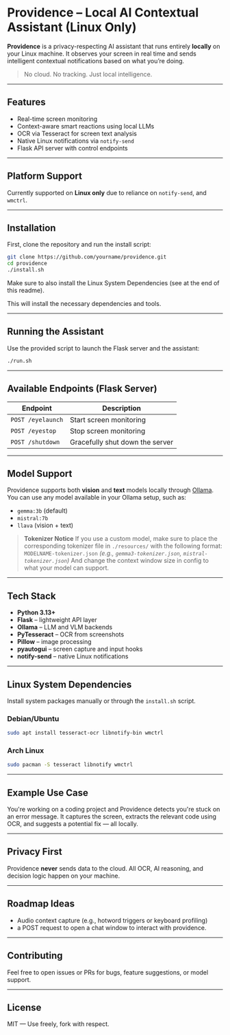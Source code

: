 # Providence – Local AI Contextual Assistant (Linux Only)

**Providence** is a privacy-respecting AI assistant that runs entirely **locally** on your Linux machine.
It observes your screen in real time and sends intelligent contextual notifications based on what you’re doing.

> No cloud. No tracking. Just local intelligence.

---

## Features

* Real-time screen monitoring
* Context-aware smart reactions using local LLMs
* OCR via Tesseract for screen text analysis
* Native Linux notifications via `notify-send`
* Flask API server with control endpoints

---

## Platform Support

Currently supported on **Linux only** due to reliance on `notify-send`, and `wmctrl`.

---

## Installation

First, clone the repository and run the install script:

```bash
git clone https://github.com/yourname/providence.git
cd providence
./install.sh
```
Make sure to also install the Linux System Dependencies (see at the end of this readme).

This will install the necessary dependencies and tools.

---

## Running the Assistant

Use the provided script to launch the Flask server and the assistant:

```bash
./run.sh
```

---

## Available Endpoints (Flask Server)

| Endpoint          | Description                     |
| ----------------- | ------------------------------- |
| `POST /eyelaunch` | Start screen monitoring         |
| `POST /eyestop`   | Stop screen monitoring          |
| `POST /shutdown`  | Gracefully shut down the server |

---

## Model Support

Providence supports both **vision** and **text** models locally through [Ollama](https://ollama.com/).
You can use any model available in your Ollama setup, such as:

* `gemma:3b` (default)
* `mistral:7b`
* `llava` (vision + text)

> **Tokenizer Notice**
> If you use a custom model, make sure to place the corresponding tokenizer file in `./resources/` with the following format:
> `MODELNAME-tokenizer.json`
> *(e.g., `gemma3-tokenizer.json`, `mistral-tokenizer.json`)*
> And change the context window size in config to what your model can support.

---

## Tech Stack

* **Python 3.13+**
* **Flask** – lightweight API layer
* **Ollama** – LLM and VLM backends
* **PyTesseract** – OCR from screenshots
* **Pillow** – image processing
* **pyautogui** – screen capture and input hooks
* **notify-send** – native Linux notifications

---

## Linux System Dependencies

Install system packages manually or through the `install.sh` script.

### Debian/Ubuntu

```bash
sudo apt install tesseract-ocr libnotify-bin wmctrl
```

### Arch Linux

```bash
sudo pacman -S tesseract libnotify wmctrl
```

---

## Example Use Case

You're working on a coding project and Providence detects you're stuck on an error message.
It captures the screen, extracts the relevant code using OCR, and suggests a potential fix — all locally.

---

## Privacy First

Providence **never** sends data to the cloud.
All OCR, AI reasoning, and decision logic happen on your machine.

---

## Roadmap Ideas

* Audio context capture (e.g., hotword triggers or keyboard profiling)
* a POST request to open a chat window to interact with providence.

---

## Contributing

Feel free to open issues or PRs for bugs, feature suggestions, or model support.

---

## License

MIT — Use freely, fork with respect.